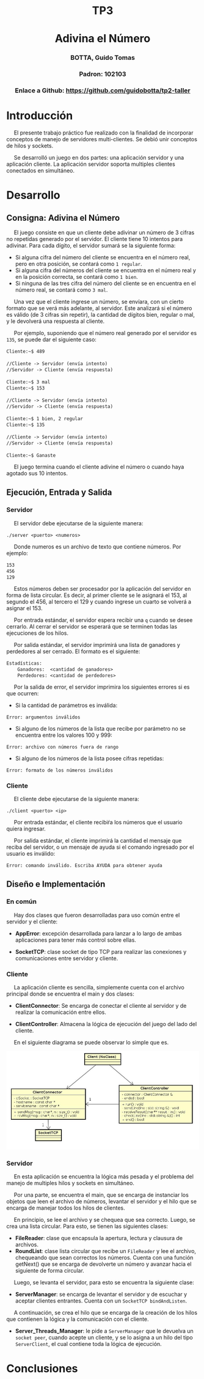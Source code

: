 # <center> TP3 </center>
# <center> Adivina el Número </center>

### <center> BOTTA, Guido Tomas </center>

### <center> Padron: 102103 </center>

### <center> Enlace a Github: https://github.com/guidobotta/tp2-taller </center>

# Introducción

&nbsp;&nbsp;&nbsp;&nbsp; El presente trabajo práctico fue realizado con la finalidad de incorporar conceptos de manejo de servidores multi-clientes. Se debió unir conceptos de hilos y sockets.

&nbsp;&nbsp;&nbsp;&nbsp; Se desarrolló un juego en dos partes: una aplicación servidor y una aplicación cliente. La aplicación servidor soporta multiples clientes conectados en simultáneo.

# Desarrollo

## Consigna: Adivina el Número

&nbsp;&nbsp;&nbsp;&nbsp; El juego consiste en que un cliente debe adivinar un número de 3 cifras no repetidas generado por el servidor. El cliente tiene 10 intentos para adivinar. Para cada dígito, el servidor sumará se la siguiente forma:

- Si alguna cifra del número del cliente se encuentra en el número real, pero en otra posición, se contará como `1 regular`.
- Si alguna cifra del números del cliente se encuentra en el número real y en la posición correcta, se contará como `1 bien`.
- Si ninguna de las tres cifra del número del cliente se en encuentra en el número real, se contará como `3 mal`.

&nbsp;&nbsp;&nbsp;&nbsp; Una vez que el cliente ingrese un número, se envíara, con un cierto formato que se verá más adelante, al servidor. Este analizará si el número es válido (de 3 cifras sin repetir), la cantidad de dígitos bien, regular o mal, y le devolverá una respuesta al cliente.

&nbsp;&nbsp;&nbsp;&nbsp; Por ejemplo, suponiendo que el número real generado por el servidor es `135`, se puede dar el siguiente caso:

~~~
Cliente:~$ 489

//Cliente -> Servidor (envía intento)
//Servidor -> Cliente (envía respuesta)

Cliente:~$ 3 mal
Cliente:~$ 153

//Cliente -> Servidor (envía intento)
//Servidor -> Cliente (envía respuesta)

Cliente:~$ 1 bien, 2 regular
Cliente:~$ 135

//Cliente -> Servidor (envía intento)
//Servidor -> Cliente (envía respuesta)

Cliente:~$ Ganaste
~~~

&nbsp;&nbsp;&nbsp;&nbsp; El juego termina cuando el cliente adivine el número o cuando haya agotado sus 10 intentos.

## Ejecución, Entrada y Salida

### Servidor

&nbsp;&nbsp;&nbsp;&nbsp; El servidor debe ejecutarse de la siguiente manera:

~~~
./server <puerto> <numeros>
~~~

&nbsp;&nbsp;&nbsp;&nbsp; Donde numeros es un archivo de texto que contiene números. Por ejemplo:

~~~
153
456
129
~~~

&nbsp;&nbsp;&nbsp;&nbsp; Estos números deben ser procesador por la aplicación del servidor en forma de lista circular. Es decir, al primer cliente se le asignará el 153, al segundo el 456, al tercero el 129 y cuando ingrese un cuarto se volverá a asignar el 153.

&nbsp;&nbsp;&nbsp;&nbsp; Por entrada estándar, el servidor espera recibir una `q` cuando se desee cerrarlo. Al cerrar el servidor se esperará que se terminen todas las ejecuciones de los hilos.

&nbsp;&nbsp;&nbsp;&nbsp; Por salida estándar, el servidor imprimirá una lista de ganadores y perdedores al ser cerrado. El formato es el siguiente:

~~~
Estadísticas:
    Ganadores:  <cantidad de ganadores>
    Perdedores: <cantidad de perdedores>
~~~

&nbsp;&nbsp;&nbsp;&nbsp; Por la salida de error, el servidor imprimira los siguientes errores si es que ocurren:

- Si la cantidad de parámetros es inválida:

~~~
Error: argumentos inválidos
~~~

- Si alguno de los números de la lista que recibe por parámetro no se encuentra entre los valores 100 y 999:

~~~
Error: archivo con números fuera de rango
~~~

- Si alguno de los números de la lista posee cifras repetidas:

~~~
Error: formato de los números inválidos
~~~

### Cliente

&nbsp;&nbsp;&nbsp;&nbsp; El cliente debe ejecutarse de la siguiente manera:

~~~
./client <puerto> <ip>
~~~

&nbsp;&nbsp;&nbsp;&nbsp; Por entrada estándar, el cliente recibiŕa los números que el usuario quiera ingresar.

&nbsp;&nbsp;&nbsp;&nbsp; Por salida estándar, el cliente imprimirá la cantidad el mensaje que reciba del servidor, o un mensaje de ayuda si el comando ingresado por el usuario es inválido:

~~~
Error: comando inválido. Escriba AYUDA para obtener ayuda
~~~

## Diseño e Implementación

### En común

&nbsp;&nbsp;&nbsp;&nbsp; Hay dos clases que fueron desarrolladas para uso común entre el servidor y el cliente:

- **AppError**: excepción desarrollada para lanzar a lo largo de ambas aplicaciones para tener más control sobre ellas.

- **SocketTCP**: clase socket de tipo TCP para realizar las conexiones y comunicaciones entre servidor y cliente.

### Cliente

&nbsp;&nbsp;&nbsp;&nbsp; La aplicación cliente es sencilla, simplemente cuenta con el archivo principal donde se encuentra el main y dos clases:

- **ClientConnector**: Se encarga de conectar el cliente al servidor y de realizar la comunicación entre ellos.

- **ClientController**: Almacena la lógica de ejecución del juego del lado del cliente.

&nbsp;&nbsp;&nbsp;&nbsp; En el siguiente diagrama se puede observar lo simple que es.

![client class](img/clientclass.jpg)

### Servidor

&nbsp;&nbsp;&nbsp;&nbsp; En esta aplicación se encuentra la lógica más pesada y el problema del manejo de multiples hilos y sockets en simultáneo. 

&nbsp;&nbsp;&nbsp;&nbsp; Por una parte, se encuentra el main, que se encarga de instanciar los objetos que leen el archivo de números, levantar el servidor y el hilo que se encarga de manejar todos los hilos de clientes.

&nbsp;&nbsp;&nbsp;&nbsp; En principio, se lee el archivo y se chequea que sea correcto. Luego, se crea una lista circular. Para esto, se tienen las siguientes clases:

- **FileReader**: clase que encapsula la apertura, lectura y clausura de archivos.
- **RoundList**: clase lista circular que recibe un `FileReader` y lee el archivo, chequeando que sean correctos los números. Cuenta con una función getNext() que se encarga de devolverte un número y avanzar hacia el siguiente de forma circular.

&nbsp;&nbsp;&nbsp;&nbsp; Luego, se levanta el servidor, para esto se encuentra la siguiente clase:

- **ServerManager**: se encarga de levantar el servidor y de escuchar y aceptar clientes entrantes. Cuenta con un `SocketTCP bindAndListen`.

&nbsp;&nbsp;&nbsp;&nbsp; A continuación, se crea el hilo que se encarga de la creación de los hilos que contienen la lógica y la comunicación con el cliente.

- **Server_Threads_Manager**: le pide a `ServerManager` que le devuelva un `socket peer`, cuando acepte un cliente, y se lo asigna a un hilo del tipo `ServerClient`, el cual contiene toda la lógica de ejecución.

# Conclusiones